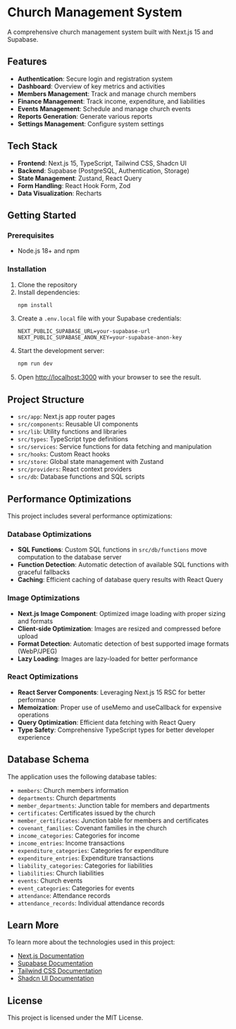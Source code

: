 # Church Management System

A comprehensive church management system built with Next.js 15 and Supabase.

## Features

- **Authentication**: Secure login and registration system
- **Dashboard**: Overview of key metrics and activities
- **Members Management**: Track and manage church members
- **Finance Management**: Track income, expenditure, and liabilities
- **Events Management**: Schedule and manage church events
- **Reports Generation**: Generate various reports
- **Settings Management**: Configure system settings

## Tech Stack

- **Frontend**: Next.js 15, TypeScript, Tailwind CSS, Shadcn UI
- **Backend**: Supabase (PostgreSQL, Authentication, Storage)
- **State Management**: Zustand, React Query
- **Form Handling**: React Hook Form, Zod
- **Data Visualization**: Recharts

## Getting Started

### Prerequisites

- Node.js 18+ and npm

### Installation

1. Clone the repository
2. Install dependencies:
   ```bash
   npm install
   ```
3. Create a `.env.local` file with your Supabase credentials:
   ```
   NEXT_PUBLIC_SUPABASE_URL=your-supabase-url
   NEXT_PUBLIC_SUPABASE_ANON_KEY=your-supabase-anon-key
   ```
4. Start the development server:
   ```bash
   npm run dev
   ```
5. Open [http://localhost:3000](http://localhost:3000) with your browser to see the result.

## Project Structure

- `src/app`: Next.js app router pages
- `src/components`: Reusable UI components
- `src/lib`: Utility functions and libraries
- `src/types`: TypeScript type definitions
- `src/services`: Service functions for data fetching and manipulation
- `src/hooks`: Custom React hooks
- `src/store`: Global state management with Zustand
- `src/providers`: React context providers
- `src/db`: Database functions and SQL scripts

## Performance Optimizations

This project includes several performance optimizations:

### Database Optimizations

- **SQL Functions**: Custom SQL functions in `src/db/functions` move computation to the database server
- **Function Detection**: Automatic detection of available SQL functions with graceful fallbacks
- **Caching**: Efficient caching of database query results with React Query

### Image Optimizations

- **Next.js Image Component**: Optimized image loading with proper sizing and formats
- **Client-side Optimization**: Images are resized and compressed before upload
- **Format Detection**: Automatic detection of best supported image formats (WebP/JPEG)
- **Lazy Loading**: Images are lazy-loaded for better performance

### React Optimizations

- **React Server Components**: Leveraging Next.js 15 RSC for better performance
- **Memoization**: Proper use of useMemo and useCallback for expensive operations
- **Query Optimization**: Efficient data fetching with React Query
- **Type Safety**: Comprehensive TypeScript types for better developer experience

## Database Schema

The application uses the following database tables:
- `members`: Church members information
- `departments`: Church departments
- `member_departments`: Junction table for members and departments
- `certificates`: Certificates issued by the church
- `member_certificates`: Junction table for members and certificates
- `covenant_families`: Covenant families in the church
- `income_categories`: Categories for income
- `income_entries`: Income transactions
- `expenditure_categories`: Categories for expenditure
- `expenditure_entries`: Expenditure transactions
- `liability_categories`: Categories for liabilities
- `liabilities`: Church liabilities
- `events`: Church events
- `event_categories`: Categories for events
- `attendance`: Attendance records
- `attendance_records`: Individual attendance records

## Learn More

To learn more about the technologies used in this project:

- [Next.js Documentation](https://nextjs.org/docs)
- [Supabase Documentation](https://supabase.io/docs)
- [Tailwind CSS Documentation](https://tailwindcss.com/docs)
- [Shadcn UI Documentation](https://ui.shadcn.com)

## License

This project is licensed under the MIT License.
